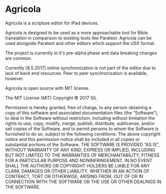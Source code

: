 # Agricola
Agricola is a scripture editor for iPad devices.

Agricola is designed to be used as a more approachable tool for Bible translation in comparison to existing tools like Paratext. 
Agricola can be used alongside Paratext and other editors which support the USX format.

The project is currently in it's pre-alpha phase and data breaking changes are common.

Currently [8.5.2017] online synchronization is not part of the editor due to lack of back end resources. Peer to peer synchronization is available, however.

Agricola is open source with MIT license. 

The MIT License (MIT) 
Copyright © 2017 SIL

Permission is hereby granted, free of charge, to any person obtaining a copy of this software and associated documentation files (the “Software”), to deal in the Software without restriction, including without limitation the rights to use, copy, modify, merge, publish, distribute, sublicense, and/or sell copies of the Software, and to permit persons to whom the Software is furnished to do so, subject to the following conditions:
The above copyright notice and this permission notice shall be included in all copies or substantial portions of the Software.
THE SOFTWARE IS PROVIDED “AS IS”, WITHOUT WARRANTY OF ANY KIND, EXPRESS OR IMPLIED, INCLUDING BUT NOT LIMITED TO THE WARRANTIES OF MERCHANTABILITY, FITNESS FOR A PARTICULAR PURPOSE AND NONINFRINGEMENT. IN NO EVENT SHALL THE AUTHORS OR COPYRIGHT HOLDERS BE LIABLE FOR ANY CLAIM, DAMAGES OR OTHER LIABILITY, WHETHER IN AN ACTION OF CONTRACT, TORT OR OTHERWISE, ARISING FROM, OUT OF OR IN CONNECTION WITH THE SOFTWARE OR THE USE OR OTHER DEALINGS IN THE SOFTWARE.
